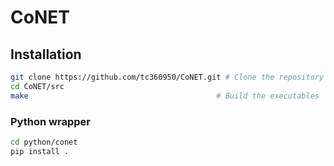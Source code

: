 # CoNET



## Installation
```bash
git clone https://github.com/tc360950/CoNET.git # Clone the repository
cd CoNET/src
make                                          # Build the executables
```

### Python wrapper
```bash
cd python/conet
pip install .
```
